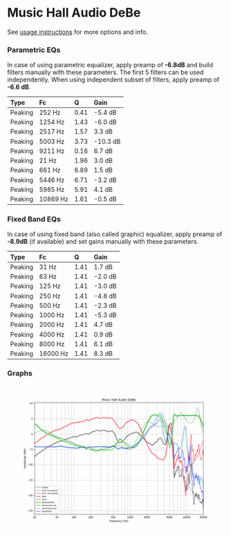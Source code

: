 # Music Hall Audio DeBe
See [usage instructions](https://github.com/jaakkopasanen/AutoEq#usage) for more options and info.

### Parametric EQs
In case of using parametric equalizer, apply preamp of **-6.8dB** and build filters manually
with these parameters. The first 5 filters can be used independently.
When using independent subset of filters, apply preamp of **-6.6 dB**.

| Type    | Fc       |    Q | Gain     |
|:--------|:---------|:-----|:---------|
| Peaking | 252 Hz   | 0.41 | -5.4 dB  |
| Peaking | 1254 Hz  | 1.43 | -6.0 dB  |
| Peaking | 2517 Hz  | 1.57 | 3.3 dB   |
| Peaking | 5003 Hz  | 3.73 | -10.3 dB |
| Peaking | 9211 Hz  | 0.16 | 6.7 dB   |
| Peaking | 21 Hz    | 1.96 | 3.0 dB   |
| Peaking | 661 Hz   | 6.89 | 1.5 dB   |
| Peaking | 5446 Hz  | 6.71 | -3.2 dB  |
| Peaking | 5985 Hz  | 5.91 | 4.1 dB   |
| Peaking | 10869 Hz | 1.61 | -0.5 dB  |

### Fixed Band EQs
In case of using fixed band (also called graphic) equalizer, apply preamp of **-8.9dB**
(if available) and set gains manually with these parameters.

| Type    | Fc       |    Q | Gain    |
|:--------|:---------|:-----|:--------|
| Peaking | 31 Hz    | 1.41 | 1.7 dB  |
| Peaking | 63 Hz    | 1.41 | -2.0 dB |
| Peaking | 125 Hz   | 1.41 | -3.0 dB |
| Peaking | 250 Hz   | 1.41 | -4.8 dB |
| Peaking | 500 Hz   | 1.41 | -2.3 dB |
| Peaking | 1000 Hz  | 1.41 | -5.3 dB |
| Peaking | 2000 Hz  | 1.41 | 4.7 dB  |
| Peaking | 4000 Hz  | 1.41 | 0.9 dB  |
| Peaking | 8000 Hz  | 1.41 | 6.1 dB  |
| Peaking | 16000 Hz | 1.41 | 8.3 dB  |

### Graphs
![](./Music%20Hall%20Audio%20DeBe.png)